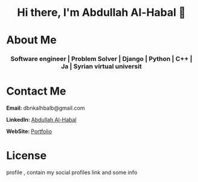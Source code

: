 <h1 align="center" style="margin-top: 30px;">Hi there, I'm Abdullah Al-Habal 👋</h1>

<h1> About Me</h1>
<h3 align="center"> <strong> Software engineer | Problem Solver | Django | Python | C++ | Ja | Syrian virtual universit </strong> </h3>

<h1>Contact Me</h1>
<p><strong style="margin-bottom: 10px;" >Email:    </strong> dbnkalhbalb@gmail.com</p>
<p><strong style="margin-bottom: 10px;" >LinkedIn: </strong> <a href="https://www.linkedin.com/in/engabdullahalhabal/" target="_blank" >Abdullah Al-Habal</a></p>
<p><strong style="margin-bottom: 10px;" >WebSite: </strong> <a target="_blank" href="http://abdullah.infinityfreeapp.com/">Portfolio</a></p>

<h1>License</h1>
profile , contain my social profiles link and some info
